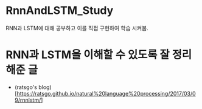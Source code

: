 # RnnAndLSTM_Study
RNN과 LSTM에 대해 공부하고 이를 직접 구현하여 학습 시켜봄.

# RNN과 LSTM을 이해할 수 있도록 잘 정리해준 글

* (ratsgo's blog)[https://ratsgo.github.io/natural%20language%20processing/2017/03/09/rnnlstm/]


